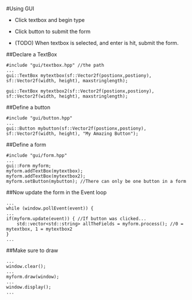 #Using GUI

- Click textbox and begin type
- Click button to submit the form

- (TODO) When textbox is selected, and enter is hit, submit the form.

##Declare a TextBox
```
#include "gui/textbox.hpp" //the path
...
gui::TextBox mytextbox(sf::Vector2f(postionx,postiony), sf::Vector2f(width, height), maxstringlength);

gui::TextBox mytextbox2(sf::Vector2f(postionx,postiony), sf::Vector2f(width, height), maxstringlength);
```

##Define a button
```
#include "gui/button.hpp"
...
gui::Button mybutton(sf::Vector2f(postionx,postiony), sf::Vector2f(width, height), "My Amazing Button");
```

##Define a form
```
#include "gui/form.hpp"
...
gui::Form myform;
myform.addTextBox(mytextbox);
myform.addTextBox(mytextbox2);
myform.setButton(mybutton); //There can only be one button in a form
```

##Now update the form in the Event loop
```
...
while (window.pollEvent(event)) {
...
if(myform.update(event)) { //If button was clicked...
    std::vector<std::string> allTheFields = myform.process(); //0 = mytextbox, 1 = mytextbox2
}
...
```

##Make sure to draw
```
...
window.clear();
...
myform.draw(window);
...
window.display();
...
```
